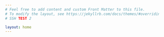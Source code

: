 ```yaml
---
# Feel free to add content and custom Front Matter to this file.
# To modify the layout, see https://jekyllrb.com/docs/themes/#overriding-theme-defaults
# SSH TEST 2

layout: home
---
```

